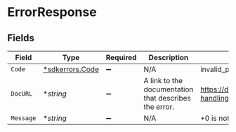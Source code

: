 # ErrorResponse


## Fields

| Field                                                          | Type                                                           | Required                                                       | Description                                                    | Example                                                        |
| -------------------------------------------------------------- | -------------------------------------------------------------- | -------------------------------------------------------------- | -------------------------------------------------------------- | -------------------------------------------------------------- |
| `Code`                                                         | [*sdkerrors.Code](../../models/sdkerrors/code.md)              | :heavy_minus_sign:                                             | N/A                                                            | invalid_phone_number                                           |
| `DocURL`                                                       | **string*                                                      | :heavy_minus_sign:                                             | A link to the documentation that describes the error.          | https://docs.ding.live/api/error-handling#invalid_phone_number |
| `Message`                                                      | **string*                                                      | :heavy_minus_sign:                                             | N/A                                                            | +0 is not a valid phone number                                 |